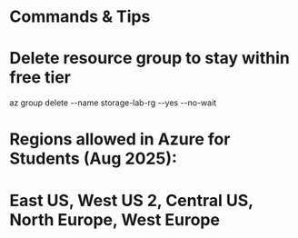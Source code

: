 # Commands & Tips

# Delete resource group to stay within free tier
az group delete --name storage-lab-rg --yes --no-wait

# Regions allowed in Azure for Students (Aug 2025):
#   East US, West US 2, Central US, North Europe, West Europe
